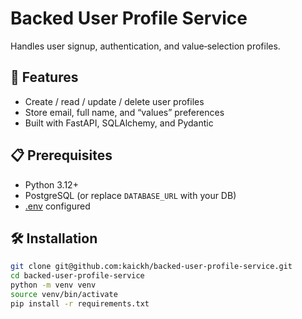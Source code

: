 # Backed User Profile Service

Handles user signup, authentication, and value‐selection profiles.

## 🚀 Features

- Create / read / update / delete user profiles  
- Store email, full name, and “values” preferences  
- Built with FastAPI, SQLAlchemy, and Pydantic

## 📋 Prerequisites

- Python 3.12+  
- PostgreSQL (or replace `DATABASE_URL` with your DB)  
- [.env](.env.template) configured  

## 🛠️ Installation

```bash
git clone git@github.com:kaickh/backed-user-profile-service.git
cd backed-user-profile-service
python -m venv venv
source venv/bin/activate
pip install -r requirements.txt

